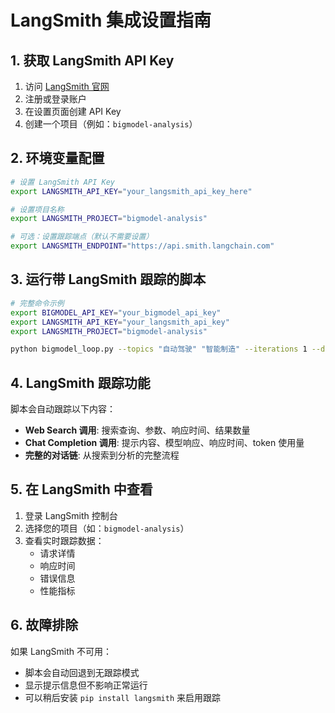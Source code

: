 # LangSmith 集成设置指南

## 1. 获取 LangSmith API Key

1. 访问 [LangSmith 官网](https://smith.langchain.com/)
2. 注册或登录账户
3. 在设置页面创建 API Key
4. 创建一个项目（例如：`bigmodel-analysis`）

## 2. 环境变量配置

```bash
# 设置 LangSmith API Key
export LANGSMITH_API_KEY="your_langsmith_api_key_here"

# 设置项目名称
export LANGSMITH_PROJECT="bigmodel-analysis"

# 可选：设置跟踪端点（默认不需要设置）
export LANGSMITH_ENDPOINT="https://api.smith.langchain.com"
```

## 3. 运行带 LangSmith 跟踪的脚本

```bash
# 完整命令示例
export BIGMODEL_API_KEY="your_bigmodel_api_key"
export LANGSMITH_API_KEY="your_langsmith_api_key"
export LANGSMITH_PROJECT="bigmodel-analysis"

python bigmodel_loop.py --topics "自动驾驶" "智能制造" --iterations 1 --delay 2.0
```

## 4. LangSmith 跟踪功能

脚本会自动跟踪以下内容：

- **Web Search 调用**: 搜索查询、参数、响应时间、结果数量
- **Chat Completion 调用**: 提示内容、模型响应、响应时间、token 使用量
- **完整的对话链**: 从搜索到分析的完整流程

## 5. 在 LangSmith 中查看

1. 登录 LangSmith 控制台
2. 选择您的项目（如：`bigmodel-analysis`）
3. 查看实时跟踪数据：
   - 请求详情
   - 响应时间
   - 错误信息
   - 性能指标

## 6. 故障排除

如果 LangSmith 不可用：
- 脚本会自动回退到无跟踪模式
- 显示提示信息但不影响正常运行
- 可以稍后安装 `pip install langsmith` 来启用跟踪